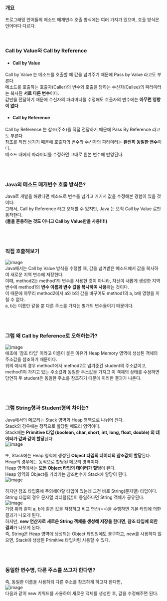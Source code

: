 ### 개요
프로그래밍 언어들의 메소드 매개변수 호출 방식에는 여러 가지가 있으며, 호출 방식은 언어마다 다르다.
<br><br><br>

### Call by Value와 Call by Reference
- #### Call by Value
Call by Value 는 메소드를 호출할 때 값을 넘겨주기 때문에 Pass by Value 라고도 부른다.<br>
메소드를 호출하는 호출자(Caller)의 변수와 호출을 당하는 수신자(Callee)의 파라미터는 복사된 **서로 다른 변수**이다.<br>
값만을 전달하기 때문에 수신자의 파라미터를 수정해도 호출자의 변수에는 **아무런 영향이 없다**.<br>

- #### Call by Reference
Call by Reference 는 참조(주소)를 직접 전달하기 때문에 Pass By Reference 라고도 부른다.<br>
참조를 직접 넘기기 때문에 호출자의 변수와 수신자의 파라미터는 **완전히 동일한 변수**이다.<br>
메소드 내에서 파라미터를 수정하면 그대로 원본 변수에 반영된다.<br>
<br><br><br>

### Java의 메소드 매개변수 호출 방식은?
Java로 개발을 해봤다면 메소드로 변수를 넘기고 거기서 값을 수정해본 경험이 있을 것이다.<br>
그래서, Call by Reference 라고 오해할 수 있지만, Java 는 오직 Call by Value 로만 동작한다. <br>
**(둘을 혼용하는 것도 아니고 Call by Value만을 사용!!!!)**<br>
<br><br><br>

### 직접 호출해보기
![image](https://user-images.githubusercontent.com/44194990/193818990-c30711b7-4098-4d38-a3f4-bfb95524e4e3.png)<br>
Java에서는 Call by Value 방식을 수행할 때, 값을 넘겨받은 메소드에서 값을 복사하여 새로운 지역 변수에 저장한다. <br>
이때, method2는 method1의 변수를 사용한 것이 아니라, 자신이 새롭게 생성한 지역 변수에 method1의 **변수 이름과 변수 값을 복사하여 사용**하는 것이다.<br>
이 때문에 아무리 method2에서 a와 b의 값을 바꾸어도 method1의 a, b에 영향을 끼칠 수 없다. <br>
a, b는 이름만 같을 뿐 다른 주소를 가지는 별개의 변수들이기 때문이다.<br>
<br><br><br>

### 그럼 왜 Call by Reference로 오해하는가?
![image](https://user-images.githubusercontent.com/44194990/193821714-b4094118-c465-4734-9b03-f6f03976ab9b.png)<br>
애초에 '참조 타입' 이라고 이름이 붙은 이유가 Heap Memory 영역에 생성된 객체의 주소값을 참조하기 때문이다.<br>
위의 예시의 경우 method1에서 method2로 넘겨준건 student의 주소값이고, method1이 가지고 있는 주소값과 동일한 주소값을 가지고 이 객체의 상태를 수정하면 당연히 두 student은 동일한 주소를 참조하기 때문에 이러한 결과가 나온다.<br>
<br><br><br>

### 그럼 String형과 Student형의 차이는?
Java에서의 메모리는 Stack 영역과 Heap 영역으로 나뉘어 진다.<br>
Stack의 경우에는 정적으로 할당된 메모리 영역이다.<br>
Stack에는 **Primitive 타입 (boolean, char, short, int, long, float, double) 의 데이터가 값과 같이 할당**된다.<br>
![image](https://user-images.githubusercontent.com/44194990/193830774-e2a8c786-8613-48cd-bd2f-dbcb5a6f1da8.png)<br>
<br>
또, Stack에는 Heap 영역에 생성된 **Object 타입의 데이터의 참조값이 할당**된다.<br>
Heap의 경우에는 동적으로 할당된 메모리 영역이다.<br>
Heap 영역에서는 **모든 Object 타입의 데이터가 할당**이 된다.<br>
Heap 영역의 Object를 가리키는 참조변수가 Stack에 할당이 된다.<br>
![image](https://user-images.githubusercontent.com/44194990/193827352-13b43bae-b70e-4266-af34-138bb9ad2268.png)<br>
<br>
하지만 참조 타입중에 주의해야할 타입이 있는데 그건 바로 String(문자열) 타입이다.<br>
String 타입의 경우 문자열 리터럴(값)이 동일하다면 String 객체가 공유된다.<br>
![image](https://user-images.githubusercontent.com/44194990/193828463-19508617-1f4f-49c7-828f-e4e993d8e6a8.png)<br>
가령 위와 같이 a, b에 같은 값을 저장하고 비교 연산(==)을 수행하면 기본 타입에 의한 결과가 나오게 된다.<br>
하지만, **new 연산자로 새로운 String 객체를 생성해 저장을 한다면, 참조 타입에 의한 결과**가 나오게 된다.<br>
즉, String은 Heap 영역에 생성되는 Object 타입임에도 불구하고, new를 사용하지 않으면, Stack에 생성된 Primitive 타입처럼 사용할 수 있다.<br>
<br><br><br>

### 동일한 변수명, 다른 주소를 쓰고자 한다면?
즉, 동일한 이름을 사용하되 다른 주소를 참조하게 하고자 한다면,<br>
![image](https://user-images.githubusercontent.com/44194990/193823902-224038e1-d78d-4c32-aa0b-f0d994b27e96.png)<br>
다음과 같이 new 키워드를 사용하여 새로운 객체를 생성한 후, 값을 수정해주면 된다.<br>
<br><br><br>

